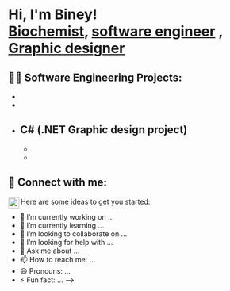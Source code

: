 <h1>Hi, I'm Biney! <br/><a href="https://github.com/gdeonbiney50.png">Biochemist</a>, <a href="https://linkedin.com/in/gideon-biney-5ba29635b">software engineer</a> , <a href="https://,linkedin.com/in/gideon-biney-5ba29635b">Graphic designer </a></h1>

<h2>👨‍💻 Software Engineering Projects:</h2>


  - 
  - 
  
- <b>C# (.NET Graphic design project)</b>
  - 
  - 
  - 


<h2> 🤳 Connect with me:</h2>

[<img align="left" alt="gideonbiney | LinkedIn" width="22px" src="https://cdn.jsdelivr.net/npm/simple-icons@v3/icons/linkedin.svg" />][linkedin]

[linkedin]: https://linkedin.com/in/gideon-biney-5ba29635b



Here are some ideas to get you started:

- 🔭 I’m currently working on ...
- 🌱 I’m currently learning ...
- 👯 I’m looking to collaborate on ...
- 🤔 I’m looking for help with ...
- 💬 Ask me about ...
- 📫 How to reach me: ...
- 😄 Pronouns: ...
- ⚡ Fun fact: ...
-->
